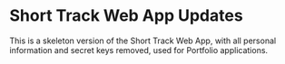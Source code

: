 # Short Track Web App Updates

This is a skeleton version of the Short Track Web App, with all personal information and secret keys removed, used for Portfolio applications.
